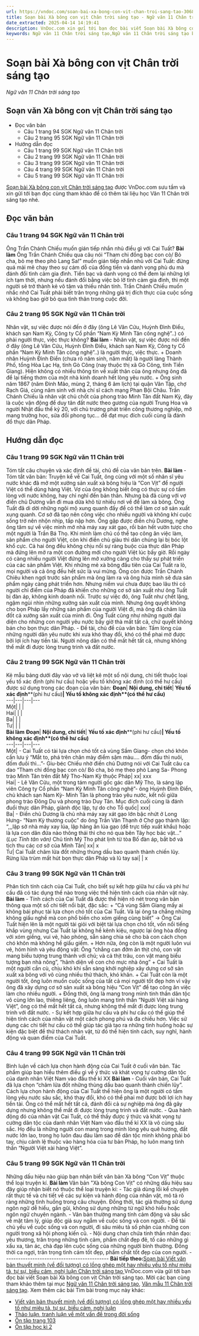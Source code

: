 ```yaml
---
url: https://vndoc.com/soan-bai-xa-bong-con-vit-chan-troi-sang-tao-306875
title: Soạn bài Xà bông con vịt Chân trời sáng tạo - Ngữ văn 11 Chân trời sáng tạo - VnDoc.com
date_extracted: 2025-04-14 14:19:41
description: VnDoc.com xin gửi tới bạn đọc bài viết Soạn bài Xà bông con vịt Chân trời sáng tạo. Mời các bạn cùng tham khảo để có thêm tài liệu học Văn 11 Chân trời sáng tạo nhé.
keywords: Ngữ văn 11 Chân trời sáng tạo,Ngữ văn 11 Chân trời sáng tạo bài Xà bông con vịt,Soạn văn 11 Chân trời sáng tạo,văn 11 Chân trời sáng tạo,soạn văn 11 Chân trời,ngữ văn 11 Chân trời,Soạn bài Xà bông con vịt Chân trời sáng tạo,Soạn bài Xà bông con vịt,Soạn văn Xà bông con vịt,Xà bông con vịt
---
```


# Soạn bài Xà bông con vịt Chân trời sáng tạo
 _Ngữ văn 11 Chân trời sáng tạo_
## Soạn văn Xà bông con vịt Chân trời sáng tạo
  * Đọc văn bản
    * Câu 1 trang 94 SGK Ngữ văn 11 Chân trời
    * Câu 2 trang 95 SGK Ngữ văn 11 Chân trời
  * Hướng dẫn đọc
    * Câu 1 trang 99 SGK Ngữ văn 11 Chân trời
    * Câu 2 trang 99 SGK Ngữ văn 11 Chân trời
    * Câu 3 trang 99 SGK Ngữ văn 11 Chân trời
    * Câu 4 trang 99 SGK Ngữ văn 11 Chân trời
    * Câu 5 trang 99 SGK Ngữ văn 11 Chân trời

[Soạn bài Xà bông con vịt Chân trời sáng tạo](<https://vndoc.com/soan-bai-xa-bong-con-vit-chan-troi-sang-tao-306875>) được VnDoc.com sưu tầm và xin gửi tới bạn đọc cùng tham khảo để có thêm tài liệu học Văn 11 Chân trời sáng tạo nhé.
## Đọc văn bản
### Câu 1 trang 94 SGK Ngữ văn 11 Chân trời
Ông Trần Chánh Chiếu muốn gián tiếp nhắn nhủ điều gì với Cai Tuất?
**Bài làm**
Ông Trần Chánh Chiếu qua câu nói “Tham chi đồng bạc con cò/ Bỏ cha, bỏ mẹ theo phò Lang Sa\!” muốn gián tiếp nhắn nhủ với Cai Tuất: đừng quá mải mê chạy theo sự cám dỗ của đồng tiền và danh vọng phù du mà đánh đổi tình cảm gia đình. Tiền bạc và danh vọng có thể đem lại những lợi ích tạm thời, nhưng nếu đánh đổi bằng việc bỏ lỡ tình cảm gia đình, thì một người sẽ trở thành kẻ vô tâm và thiếu nhân tính. Trần Chánh Chiếu muốn nhắc nhở Cai Tuất phải biết trân trọng những giá trị đích thực của cuộc sống và không bao giờ bỏ qua tình thân trong cuộc đời.
### Câu 2 trang 95 SGK Ngữ văn 11 Chân trời
Nhân vật, sự việc được nói đến ở đây \(ông Lê Văn Cửu, Huỳnh Đình Điểu, khách sạn Nam Kỳ, Công ty Cổ phần “Nam Kỳ Minh Tân công nghệ”..\) có phải người thực, việc thực không?
**Bài làm**
\- Nhân vật, sự việc được nói đến ở đây \(ông Lê Văn Cửu, Huỳnh Đình Điểu, khách sạn Nam Kỳ, Công ty Cổ phần “Nam Kỳ Minh Tân công nghệ”..\) là người thực, việc thực.
\+ Doanh nhân Huỳnh Đình Điển \(chưa rõ năm sinh, năm mất\) là người làng Thành Phố, tổng Hòa Lạc Hạ, tỉnh Gò Công \(nay thuộc thị xã Gò Công, tỉnh Tiền Giang\). Hiện không có nhiều thông tin về xuất thân của ông nhưng ông đã để lại tiếng thơm của một nhà kinh doanh hết lòng yêu nước.
\+ Ông sinh năm 1867 \(năm Đinh Mão, mùng 2, tháng 6 âm lịch\) tại quận Vân Tập, chợ Rạch Giá, cùng năm sinh với nhà chí sĩ cách mạng Phan Bội Châu. Trần Chánh Chiếu là nhân vật chủ chốt của phong trào Minh Tân đất Nam Kỳ, đây là cuộc vận động để duy tân đất nước theo gương của người Trung Hoa và người Nhật đầu thế kỷ 20, với chủ trương phát triển công thương nghiệp, mở mang trường học, sửa đổi phong tục… để đạt mục đích cuối cùng là đánh đổ thực dân Pháp.
## Hướng dẫn đọc
### Câu 1 trang 99 SGK Ngữ văn 11 Chân trời
Tóm tắt câu chuyện và xác định đề tài, chủ đề của văn bản trên.
**Bài làm**
\- Tóm tắt văn bản:
Truyện kể về Cai Tuất, ông cùng với một số nhân sĩ yêu nước khác đã mở một xưởng sản xuất xà bông hiệu là “Con Vịt” để người Việt có thể dùng hàng Việt. Vợ của ông không biết ông có thực sự có tấm lòng với nước không, hay chỉ nghĩ đến bản thân. Nhưng bà đã cùng với vợ điền chủ Dương vẫn đi mua dừa khô từ nhiều nơi về để làm xà bông. Ông Tuất đã di dời những ngôi mộ xung quanh đấy để có thể làm cơ sở sản xuất xung quanh. Cơ sở đã tạo nên công việc cho nhiều người và không khí cuộc sống trở nên nhộn nhịp, tấp nập hơn. Ông gặp được điền chủ Dương, nghe ông tâm sự về việc mình mở nhà máy xay xát gạo, rồi bán hết vườn tược cho một người là Trần Bá Thọ. Khi mình làm chủ có thể tạo công ăn việc làm, sản phẩm cho người Việt, còn khi điền chủ giàu thì dân chúng lại bị bóc lột khổ cực. Cả hai ông đều không chịu nổi sự ràng buộc của thực dân Pháp mà đứng lên mở ra một con đường mới cho người Việt lúc bấy giờ. Rồi ngày có càng nhiều người Việt đứng lên mở xưởng càng cho thấy sự phát triển của các sản phẩm Việt. Khi những mẻ xà bông đầu tiên của Cai Tuất ra lò, mọi người và cả ông đều hết sức là vui mừng. Ông còn được Trần Chánh Chiêu khen ngợi trước sản phẩm mà ông làm ra và ông hứa mình sẽ đưa sản phẩm ngày càng phát triển hơn. Nhưng niềm vui chưa được bao lâu thì có người chỉ điểm của Pháp đã khiến cho những cơ sở sản xuất như ông Tuất bị đàn áp, không kinh doanh nổi. Trước sự việc đó, ông Tuất như chết lặng, ngậm ngùi nhìn những xưởng sản xuất của mình. Nhưng ông quyết không cho bọn Pháp lấy những sản phẩm của người Việt đi, mà ông đã châm lửa đốt cả xưởng sản xuất của mình đi. Ông Tuất cũng như những người đại diện cho những con người yêu nước bấy giờ thà mất tất cả, chứ quyết không bán cho bọn thực dân Pháp.
\- Đề tài, chủ đề của văn bản: Tấm lòng của những người dân yêu nước khi xưa khó thay đổi, khó có thể phai mờ được bởi lợi ích hay tiền tài. Người nông dân có thể mất hết tất cả, nhưng không thể mất đi được lòng trung trinh và đất nước.
### Câu 2 trang 99 SGK Ngữ văn 11 Chân trời
Kẻ mẫu bảng dưới đây vào vở và liệt kê một số nội dung, chi tiết thuộc loại yếu tố xác định \(phi hư cấu\) hoặc yếu tố không xác định \(có thể hư cấu\) được sử dụng trong các đoạn của văn bản:
**Đoạn**| **Nội dung, chi tiết**| **Yếu tố xác định****\(phi hư cấu\)**| **Yếu tố không xác định****\(có thể hư cấu\)**  
---|---|---|---  
Một| | |   
Hai| | |   
Ba| | |   
Tư| | |   
**Bài làm**
**Đoạn**| **Nội dung, chi tiết**| **Yếu tố xác định****\(phi hư cấu\)**| **Yếu tố không xác định****\(có thể hư cấu\)**  
---|---|---|---  
Một| \- Cai Tuất có tài lựa chọn chó tốt cả vùng Sầm Giang\- chọn chó khôn cần lưu ý “Mắt to, phá trên chân mày điểm sậm màu…. đốm đầu thì nuôi, đốm đuôi thì…”\- Giu-béc Chiếu nhờ điền chủ Dương nói với Cai Tuất câu ca dao “Tham chi đồng bạc con cò/ Bỏ cha, bỏ mẹ theo phò Lang Sa\- Phong trào Minh Tân trên đất Mỹ Tho-Nam Kỳ thuộc Pháp| xx| xxx  
Hai| \- Lê Văn Cửu, một trong tám người gốc gác dân Mỹ Tho, là sáng lập viên Công ty Cổ phần “Nam Kỳ Minh Tân công nghệ”\- ông Huỳnh Đình Điển, chủ khách sạn Nam Kỳ\- Minh Tân là phong trào yêu nước, kết nối giữa phong trào Đông Du và phong trào Duy Tân. Mục đích cuối cùng là đánh đuổi thực dân Pháp, giành độc lập, tự do cho Tổ quốc| xxx|   
Ba| \- Điền chủ Dương là chủ nhà máy xay xát gạo lớn bậc nhứt ở Long Hưng\- “Nam Kỳ thương cuộc” do ông Trần Văn Thạnh ở Chợ gạo thành lập: “,,,lập sở nhà máy xay lúa, lập hãng ăn lúa gạo \(để trực tiếp xuất khẩu\) hoặc là lựa con dân đứa nào thông thái thì cho nó qua bên Tây học bác vật…” \(_Lục Tỉnh tân văn\)_ Chủ tỉnh Mỹ Tho phát lịnh từ tòa Bố đàn áp, bắt bớ và tịch thu các cơ sở của Minh Tân| xx| x  
Tư| Cai Tuất châm lửa đốt những thùng dầu bao quanh thành chiến lũy. Rừng lửa trùm mất hút bọn thực dân Pháp và lũ tay sai| | x  
### Câu 3 trang 99 SGK Ngữ văn 11 Chân trời
Phân tích tính cách của Cai Tuất, cho biết sự kết hợp giữa hư cấu và phi hư cấu đã có tác dụng thế nào trong việc thể hiện tính cách của nhân vật này.
**Bài làm**
\- Tính cách của Cai Tuất đã được thể hiện rõ nét trong văn bản thông qua một số chi tiết nổi bật, đặc sắc:
\+ “Cả vùng Sầm Giang mấy ai không bái phục tài lựa chọn chó tốt của Cai Tuất. Vả lại ông ta chẳng những không giấu nghề mà con phổ biến cho xóm giếng cùng biết” → Ông Cai Tuất hiện lên là một người tài giỏi với biệt tài lựa chọn chó tốt, vốn nổi tiếng khắp vùng nhưng Cai Tuất lại không hề kênh kiệu, ngược lại ông hòa đồng với xóm giềng, vui vẻ, hào phóng, sẵn sàng chia sẻ cho bà con cách chọn chó khôn mà không hề giấu giếm.
\+ Hơn nữa, ông còn là một người luôn vui vẻ, hóm hỉnh và yêu động vật: Ông “chẳng can đởm ăn thịt chó, con vật mang biểu tượng trung thành với chủ; và cả thịt trâu, con vật mang biểu tượng bạn nhà nông”, “hãnh diện về con chó mực nhà ông”
\+ Cai Tuất là một người cần cù, chịu khó khi sẵn sàng khởi nghiệp xây dựng cơ sở sản xuất xà bông với vô cùng nhiều thử thách, khó khăn.
\+ Cai Tuất còn là một người tốt, ông luôn muốn cuộc sống của tất cả mọi người tốt đẹp hơn vì vậy ông đã xây dựng cơ sở sản xuất xà bông hiệu “Con Vịt” để tạo công ăn việc làm cho nhiều người.
\+ Đồng thời, ông là mang trong mình tinh thần dân tộc vô cùng lớn lao, thiêng liêng, ông luôn mang tinh thần “Người Việt xài hàng Việt”, ông có thể mất hết tất cả, nhưng không thể mất đi được lòng trung trinh với đất nước.
\- Sự kết hợp giữa hư cấu và phi hư cấu có thể giúp thể hiện tính cách của nhân vật một cách phong phú và đa chiều hơn. Việc sử dụng các chi tiết hư cấu có thể giúp tác giả tạo ra những tình huống hoặc sự kiện đặc biệt để thử thách nhân vật, từ đó thể hiện tính cách, suy nghĩ, hành động và quan điểm của Cai Tuất.
### Câu 4 trang 99 SGK Ngữ văn 11 Chân trời
Bình luận về cách lựa chọn hành động của Cai Tuất ở cuối văn bản. Tác phẩm giúp bạn hiểu thêm điều gì về ý thức và khát vọng tự cường dân tộc của danh nhân Việt Nam vào đầu thế kỉ XX
**Bài làm**
\- Cuối văn bản, Cai Tuất đã lựa chọn “châm lửa đốt những thùng dầu bao quanh thành chiến lũy”. Cách lựa chọn hành động của Cai Tuất thể hiện ông là một người có tấm lòng yêu nước sâu sắc, khó thay đổi, khó có thể phai mờ được bởi lợi ích hay tiền tài. Ông có thể mất hết tất cả, đánh đổi cả sự nghiệp mà ông đã gây dựng nhưng không thể mất đi được lòng trung trinh và đất nước.
\- Qua hành động đó của nhân vật Cai Tuất, có thể thấy được ý thức và khát vọng tự cường dân tộc của danh nhân Việt Nam vào đầu thế kỉ XX là vô cùng sâu sắc. Họ đều là những người con mang trong mình lòng yêu quê hương, đất nước lớn lao, trong họ luôn đau đáu làm sao để dân tộc mình không phải bó tay, chịu cảnh lệ thuộc vào hàng hóa của tư bản Pháp, họ luôn mang tinh thần “Người Việt xài hàng Việt”.
### Câu 5 trang 99 SGK Ngữ văn 11 Chân trời
Những dấu hiệu nào giúp bạn nhận biết văn bản Xà bông “Con Vịt” thuộc thể loại truyện kí.
**Bài làm**
Văn bản "Xà bông Con Vịt" có những dấu hiệu sau đây giúp nhận biết nó thuộc thể loại truyện kí:
\- Tác giả dùng lối kể chuyện rất thực tế và chi tiết về các sự kiện và hành động của nhân vật, mô tả rõ ràng những tình huống trong câu chuyện. Đồng thời, tác giả thường sử dụng ngôn ngữ dễ hiểu, gần gũi, không sử dụng những từ ngữ khó hiểu hoặc ngôn ngữ chuyên ngành.
\- Văn bản thường mang tính cảm động và sâu sắc về mặt tâm lý, giúp độc giả suy ngẫm về cuộc sống và con người.
\- Đề tài chủ yếu về cuộc sống và con người, đi sâu miêu tả số phận của những con người trong xã hội phong kiến cũ.
\- Nội dung chan chứa tinh thần nhân đạo: yêu thương, trân trọng những tình cảm, phẩm chất đẹp đẽ, tố cáo những gì xấu xa, tàn ác, chà đạp lên cuộc sống của những người bình thường. Đồng thời ca ngợi, trân trọng tình cảm tốt đẹp, phẩm chất tốt đẹp của con người.
\--------------------------------------------
**Bài tiếp theo:**[Soạn bài Viết văn bản thuyết minh \(về đối tượng\) có lồng ghép một hay nhiều yếu tố như miêu tả, tự sự, biểu cảm, nghị luận Chân trời sáng tạo ](<https://vndoc.com/soan-bai-viet-van-ban-thuyet-minh-ve-doi-tuong-co-long-ghep-mot-hay-nhieu-yeu-to-chan-troi-sang-tao-306878>)
VnDoc.com vừa gửi tới bạn đọc bài viết Soạn bài Xà bông con vịt Chân trời sáng tạo. Mời các bạn cùng tham khảo thêm tại mục [Ngữ văn 11 Chân trời sáng tạo](<https://vndoc.com/ngu-van-11-chan-troi-sang-tao>), [Văn mẫu 11 Chân trời sáng tạo](<https://vndoc.com/van-mau-lop-11-chan-troi-sang-tao>).
Xem thêm các bài Tìm bài trong mục này khác:
  * [Viết văn bản thuyết minh \(về đối tượng\) có lồng ghép một hay nhiều yếu tố như miêu tả, tự sự, biểu cảm, nghị luận](</soan-bai-viet-van-ban-thuyet-minh-ve-doi-tuong-co-long-ghep-mot-hay-nhieu-yeu-to-chan-troi-sang-tao-306878>)
  * [Thảo luận, tranh luận về một vấn đề trong đời sống](</soan-bai-thao-luan-tranh-luan-ve-mot-van-de-trong-doi-song-chan-troi-sang-tao-306879>)
  * [Ôn tập trang 103](</soan-bai-on-tap-trang-103-chan-troi-sang-tao-306883>)
  * [Ôn tập học kì 2](</soan-bai-on-tap-hoc-ki-2-chan-troi-sang-tao-306885>)

